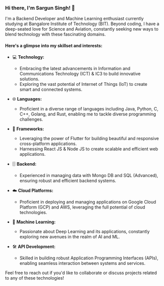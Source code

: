 ### Hi there, I'm Sargun Singh! 👋

I'm a Backend Developer and Machine Learning enthusiast currently studying at Bangalore Institute of Technology (BIT). Beyond coding, I have a deep-seated love for Science and Aviation, constantly seeking new ways to blend technology with these fascinating domains.

#### Here's a glimpse into my skillset and interests:

- 💻 **Technology:**
  - Embracing the latest advancements in Information and Communications Technology (ICT) & IC3 to build innovative solutions.
  - Exploring the vast potential of Internet of Things (IoT) to create smart and connected systems.

- 🌐 **Languages:** 
  - Proficient in a diverse range of languages including Java, Python, C, C++, Golang, and Rust, enabling me to tackle diverse programming challenges.

- 📱 **Frameworks:** 
  - Leveraging the power of Flutter for building beautiful and responsive cross-platform applications.
  - Harnessing React JS & Node JS to create scalable and efficient web applications.

- 🗄️ **Backend:** 
  - Experienced in managing data with Mongo DB and SQL (Advanced), ensuring robust and efficient backend systems.

- ☁️ **Cloud Platforms:** 
  - Proficient in deploying and managing applications on Google Cloud Platform (GCP) and AWS, leveraging the full potential of cloud technologies.

- 🧠 **Machine Learning:** 
  - Passionate about Deep Learning and its applications, constantly exploring new avenues in the realm of AI and ML.

- 🛠️ **API Development:** 
  - Skilled in building robust Application Programming Interfaces (APIs), enabling seamless interaction between systems and services.

Feel free to reach out if you'd like to collaborate or discuss projects related to any of these technologies!
